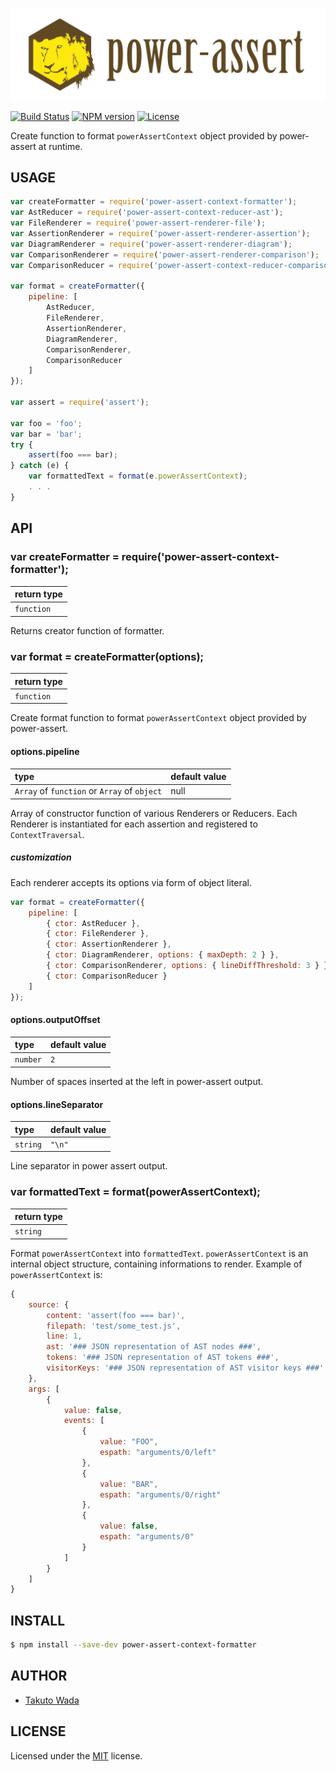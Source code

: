 [![power-assert][power-assert-banner]][power-assert-url]

[![Build Status][travis-image]][travis-url]
[![NPM version][npm-image]][npm-url]
[![License][license-image]][license-url]


Create function to format `powerAssertContext` object provided by power-assert at runtime.


USAGE
---------------------------------------

```javascript
var createFormatter = require('power-assert-context-formatter');
var AstReducer = require('power-assert-context-reducer-ast');
var FileRenderer = require('power-assert-renderer-file');
var AssertionRenderer = require('power-assert-renderer-assertion');
var DiagramRenderer = require('power-assert-renderer-diagram');
var ComparisonRenderer = require('power-assert-renderer-comparison');
var ComparisonReducer = require('power-assert-context-reducer-comparison');

var format = createFormatter({
    pipeline: [
        AstReducer,
        FileRenderer,
        AssertionRenderer,
        DiagramRenderer,
        ComparisonRenderer,
        ComparisonReducer
    ]
});

var assert = require('assert');

var foo = 'foo';
var bar = 'bar';
try {
    assert(foo === bar);
} catch (e) {
    var formattedText = format(e.powerAssertContext);
    . . .
}
```


API
---------------------------------------

### var createFormatter = require('power-assert-context-formatter');

| return type |
|:------------|
| `function`  |

Returns creator function of formatter.


### var format = createFormatter(options);

| return type |
|:------------|
| `function`  |

Create format function to format `powerAssertContext` object provided by power-assert.


#### options.pipeline

| type                                         | default value |
|:---------------------------------------------|:--------------|
| `Array` of `function` or `Array` of `object` | null          |

Array of constructor function of various Renderers or Reducers.
Each Renderer is instantiated for each assertion and registered to `ContextTraversal`.

##### customization

Each renderer accepts its options via form of object literal.

```javascript
var format = createFormatter({
    pipeline: [
        { ctor: AstReducer },
        { ctor: FileRenderer },
        { ctor: AssertionRenderer },
        { ctor: DiagramRenderer, options: { maxDepth: 2 } },
        { ctor: ComparisonRenderer, options: { lineDiffThreshold: 3 } },
        { ctor: ComparisonReducer }
    ]
});
```


#### options.outputOffset

| type     | default value |
|:---------|:--------------|
| `number` | `2`           |

Number of spaces inserted at the left in power-assert output.


#### options.lineSeparator

| type     | default value |
|:---------|:--------------|
| `string` | `"\n"`        |

Line separator in power assert output.


### var formattedText = format(powerAssertContext);

| return type |
|:------------|
| `string`  |

Format `powerAssertContext` into `formattedText`. `powerAssertContext` is an internal object structure, containing informations to render. Example of `powerAssertContext` is:

```javascript
{
    source: {
        content: 'assert(foo === bar)',
        filepath: 'test/some_test.js',
        line: 1,
        ast: '### JSON representation of AST nodes ###',
        tokens: '### JSON representation of AST tokens ###',
        visitorKeys: '### JSON representation of AST visitor keys ###'
    },
    args: [
        {
            value: false,
            events: [
                {
                    value: "FOO",
                    espath: "arguments/0/left"
                },
                {
                    value: "BAR",
                    espath: "arguments/0/right"
                },
                {
                    value: false,
                    espath: "arguments/0"
                }
            ]
        }
    ]
}
```


INSTALL
---------------------------------------

```sh
$ npm install --save-dev power-assert-context-formatter
```


AUTHOR
---------------------------------------
* [Takuto Wada](https://github.com/twada)


LICENSE
---------------------------------------
Licensed under the [MIT](https://github.com/twada/power-assert-runtime/blob/master/LICENSE) license.


[power-assert-url]: https://github.com/power-assert-js/power-assert
[power-assert-banner]: https://raw.githubusercontent.com/power-assert-js/power-assert-js-logo/master/banner/banner-official-fullcolor.png

[travis-url]: https://travis-ci.org/twada/power-assert-runtime
[travis-image]: https://secure.travis-ci.org/twada/power-assert-runtime.svg?branch=master

[npm-url]: https://npmjs.org/package/power-assert-context-formatter
[npm-image]: https://badge.fury.io/js/power-assert-context-formatter.svg

[license-url]: https://github.com/twada/power-assert-runtime/blob/master/LICENSE
[license-image]: https://img.shields.io/badge/license-MIT-brightgreen.svg
